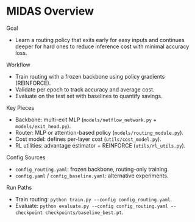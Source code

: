 MIDAS Overview
===============

Goal
- Learn a routing policy that exits early for easy inputs and continues deeper for hard ones to reduce inference cost with minimal accuracy loss.

Workflow
- Train routing with a frozen backbone using policy gradients (REINFORCE).
- Validate per epoch to track accuracy and average cost.
- Evaluate on the test set with baselines to quantify savings.

Key Pieces
- Backbone: multi-exit MLP (`models/netflow_network.py` + `models/exit_head.py`).
- Router: MLP or attention-based policy (`models/routing_module.py`).
- Cost model: defines per-layer cost (`utils/cost_model.py`).
- RL utilities: advantage estimator + REINFORCE (`utils/rl_utils.py`).

Config Sources
- `config_routing.yaml`: frozen backbone, routing-only training.
- `config.yaml` / `config_baseline.yaml`: alternative experiments.

Run Paths
- Train routing: `python train.py --config config_routing.yaml`.
- Evaluate: `python evaluate.py --config config_routing.yaml --checkpoint checkpoints/baseline_best.pt`.

